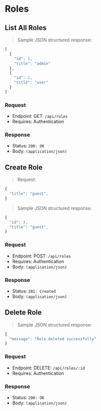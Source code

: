 # Roles

## List All Roles
> Sample JSON structured response:

```javascript
[
  {
    "id": 1,
    "title": "admin"
  },
  {
    "id": 2,
    "title": "user"
  }
]
```

### Request
- Endpoint: GET: `/api/roles`
- Requires: Authentication

### Response
- Status: `200: OK`
- Body: `(application/json)`

## Create Role

> Request:

```javascript
{
  "title": "guest",
}
```

> Sample JSON structured response:

```javascript
{
  "id": 3,
  "title": "guest",
}
```

### Request
- Endpoint: POST: `/api/roles`
- Requires: Authentication
- Body: `(application/json)`


### Response
- Status: `201: Created`
- Body: `(application/json)`

## Delete Role

> Sample JSON structured response:

```javascript
{
  "message": "Role deleted successfully"
}
```

### Request
- Endpoint: DELETE: `/api/roles/:id`
- Requires: Authentication

### Response
- Status: `200: OK`
- Body: `(application/json)`
